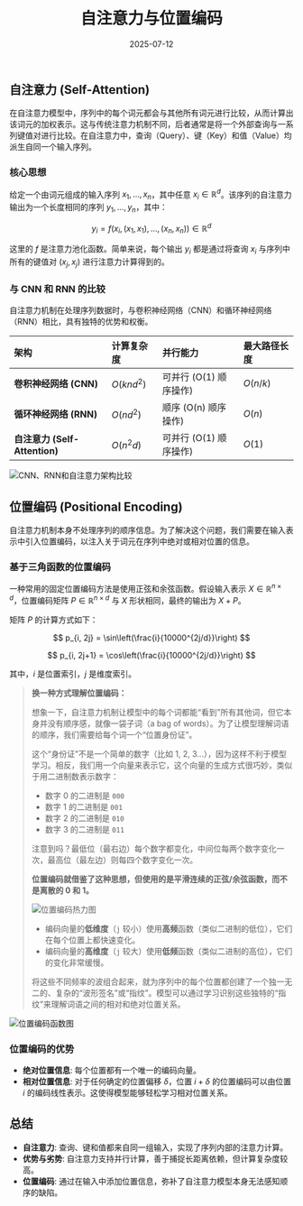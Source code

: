 ﻿---
title: 自注意力与位置编码
date: 2025-07-12
type: notes-nlp
---


## 自注意力 (Self-Attention)

在自注意力模型中，序列中的每个词元都会与其他所有词元进行比较，从而计算出该词元的加权表示。这与传统注意力机制不同，后者通常是将一个外部查询与一系列键值对进行比较。在自注意力中，查询（Query）、键（Key）和值（Value）均派生自同一个输入序列。

### 核心思想

给定一个由词元组成的输入序列 $x_1, \dots, x_n$，其中任意 $x_i \in \mathbb{R}^d$。该序列的自注意力输出为一个长度相同的序列 $y_1, \dots, y_n$，其中：

$$
y_i = f(x_i, (x_1, x_1), \dots, (x_n, x_n)) \in \mathbb{R}^d
$$

这里的 $f$ 是注意力池化函数。简单来说，每个输出 $y_i$ 都是通过将查询 $x_i$ 与序列中所有的键值对 $(x_j, x_j)$ 进行注意力计算得到的。

### 与 CNN 和 RNN 的比较

自注意力机制在处理序列数据时，与卷积神经网络（CNN）和循环神经网络（RNN）相比，具有独特的优势和权衡。

| 架构                          | 计算复杂度 | 并行能力               | 最大路径长度 |
| :---------------------------- | :--------- | :--------------------- | :----------- |
| **卷积神经网络 (CNN)**        | $O(knd^2)$ | 可并行 (O(1) 顺序操作) | $O(n/k)$     |
| **循环神经网络 (RNN)**        | $O(nd^2)$  | 顺序 (O(n) 顺序操作)   | $O(n)$       |
| **自注意力 (Self-Attention)** | $O(n^2d)$  | 可并行 (O(1) 顺序操作) | $O(1)$       |

![CNN、RNN和自注意力架构比较](/images/notes/nlp/cnn-rnn-self-attention.svg)

## 位置编码 (Positional Encoding)

自注意力机制本身不处理序列的顺序信息。为了解决这个问题，我们需要在输入表示中引入位置编码，以注入关于词元在序列中绝对或相对位置的信息。

### 基于三角函数的位置编码

一种常用的固定位置编码方法是使用正弦和余弦函数。假设输入表示 $X \in \mathbb{R}^{n \times d}$，位置编码矩阵 $P \in \mathbb{R}^{n \times d}$ 与 $X$ 形状相同，最终的输出为 $X+P$。

矩阵 $P$ 的计算方式如下：

$$
p_{i, 2j} = \sin\left(\frac{i}{10000^{2j/d}}\right)
$$

$$
p_{i, 2j+1} = \cos\left(\frac{i}{10000^{2j/d}}\right)
$$

其中，$i$ 是位置索引，$j$ 是维度索引。

> **换一种方式理解位置编码：**
>
> 想象一下，自注意力机制让模型中的每个词都能“看到”所有其他词，但它本身并没有顺序感，就像一袋子词（a bag of words）。为了让模型理解词语的顺序，我们需要给每个词一个“位置身份证”。
>
> 这个“身份证”不是一个简单的数字（比如 1, 2, 3...），因为这样不利于模型学习。相反，我们用一个向量来表示它，这个向量的生成方式很巧妙，类似于用二进制数表示数字：
>
> - 数字 0 的二进制是 `000`
> - 数字 1 的二进制是 `001`
> - 数字 2 的二进制是 `010`
> - 数字 3 的二进制是 `011`
>
> 注意到吗？最低位（最右边）每个数字都变化，中间位每两个数字变化一次，最高位（最左边）则每四个数字变化一次。
>
> **位置编码就借鉴了这种思想，但使用的是平滑连续的正弦/余弦函数，而不是离散的 0 和 1。**
>
> ![位置编码热力图](/images/notes/nlp/output_self-attention-and-positional-encoding_d76d5a_79_0.svg)
>
> - 编码向量的**低维度**（`j` 较小）使用**高频**函数（类似二进制的低位），它们在每个位置上都快速变化。
> - 编码向量的**高维度**（`j` 较大）使用**低频**函数（类似二进制的高位），它们的变化非常缓慢。
>
> 将这些不同频率的波组合起来，就为序列中的每个位置都创建了一个独一无二的、复杂的“波形签名”或“指纹”。模型可以通过学习识别这些独特的“指纹”来理解词语之间的相对和绝对位置关系。

![位置编码函数图](/images/notes/nlp/output_self-attention-and-positional-encoding_d76d5a_49_0.svg)

### 位置编码的优势

- **绝对位置信息**: 每个位置都有一个唯一的编码向量。
- **相对位置信息**: 对于任何确定的位置偏移 $\delta$，位置 $i+\delta$ 的位置编码可以由位置 $i$ 的编码线性表示。这使得模型能够轻松学习相对位置关系。

## 总结

- **自注意力**: 查询、键和值都来自同一组输入，实现了序列内部的注意力计算。
- **优势与劣势**: 自注意力支持并行计算，善于捕捉长距离依赖，但计算复杂度较高。
- **位置编码**: 通过在输入中添加位置信息，弥补了自注意力模型本身无法感知顺序的缺陷。

